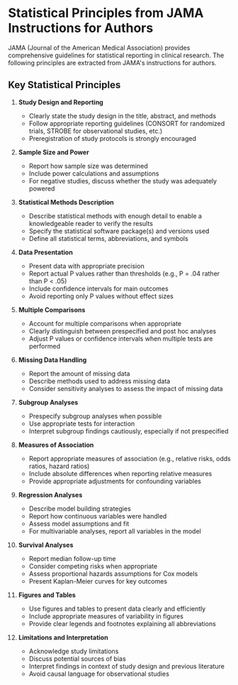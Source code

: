 # Statistical Principles from JAMA Instructions for Authors

JAMA (Journal of the American Medical Association) provides comprehensive guidelines for statistical reporting in clinical research. The following principles are extracted from JAMA's instructions for authors.

## Key Statistical Principles

1. **Study Design and Reporting**
   - Clearly state the study design in the title, abstract, and methods
   - Follow appropriate reporting guidelines (CONSORT for randomized trials, STROBE for observational studies, etc.)
   - Preregistration of study protocols is strongly encouraged

2. **Sample Size and Power**
   - Report how sample size was determined
   - Include power calculations and assumptions
   - For negative studies, discuss whether the study was adequately powered

3. **Statistical Methods Description**
   - Describe statistical methods with enough detail to enable a knowledgeable reader to verify the results
   - Specify the statistical software package(s) and versions used
   - Define all statistical terms, abbreviations, and symbols

4. **Data Presentation**
   - Present data with appropriate precision
   - Report actual P values rather than thresholds (e.g., P = .04 rather than P < .05)
   - Include confidence intervals for main outcomes
   - Avoid reporting only P values without effect sizes

5. **Multiple Comparisons**
   - Account for multiple comparisons when appropriate
   - Clearly distinguish between prespecified and post hoc analyses
   - Adjust P values or confidence intervals when multiple tests are performed

6. **Missing Data Handling**
   - Report the amount of missing data
   - Describe methods used to address missing data
   - Consider sensitivity analyses to assess the impact of missing data

7. **Subgroup Analyses**
   - Prespecify subgroup analyses when possible
   - Use appropriate tests for interaction
   - Interpret subgroup findings cautiously, especially if not prespecified

8. **Measures of Association**
   - Report appropriate measures of association (e.g., relative risks, odds ratios, hazard ratios)
   - Include absolute differences when reporting relative measures
   - Provide appropriate adjustments for confounding variables

9. **Regression Analyses**
   - Describe model building strategies
   - Report how continuous variables were handled
   - Assess model assumptions and fit
   - For multivariable analyses, report all variables in the model

10. **Survival Analyses**
    - Report median follow-up time
    - Consider competing risks when appropriate
    - Assess proportional hazards assumptions for Cox models
    - Present Kaplan-Meier curves for key outcomes

11. **Figures and Tables**
    - Use figures and tables to present data clearly and efficiently
    - Include appropriate measures of variability in figures
    - Provide clear legends and footnotes explaining all abbreviations

12. **Limitations and Interpretation**
    - Acknowledge study limitations
    - Discuss potential sources of bias
    - Interpret findings in context of study design and previous literature
    - Avoid causal language for observational studies
